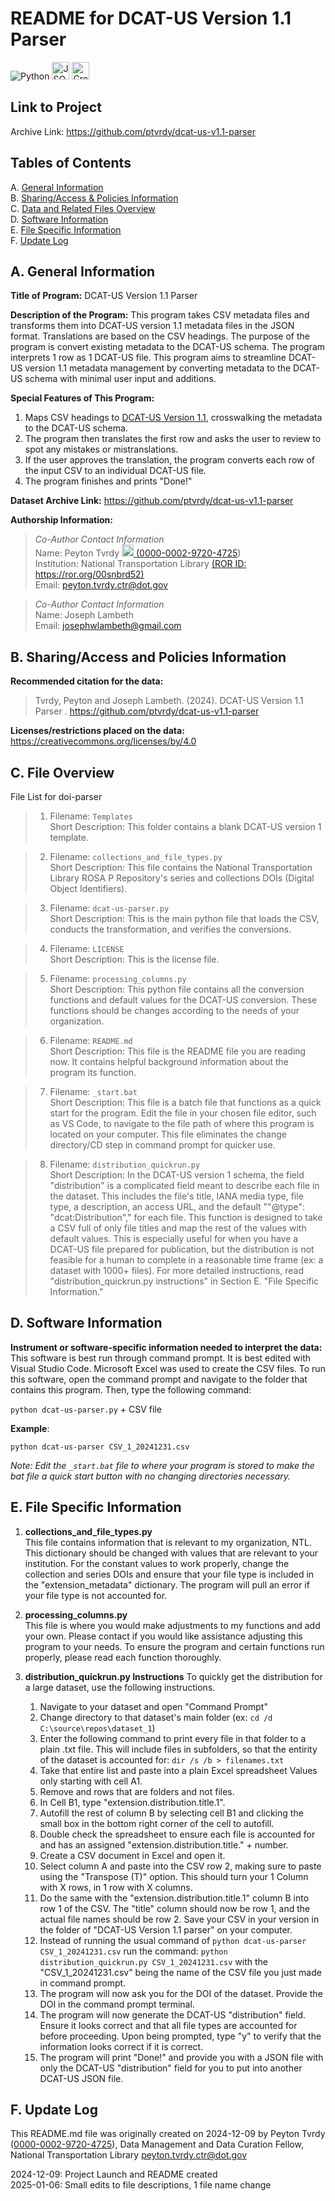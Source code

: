 # README for DCAT-US Version 1.1 Parser   

![Python](https://img.shields.io/badge/python-3670A0?style=for-the-badge&logo=python&logoColor=ffdd54) <img src="https://img.shields.io/badge/json-000000?style=for-the-badge&logo=json&logoColor=white" alt="JSON" height="28"> <a href="https://creativecommons.org/licenses/by/4.0"><img src="https://licensebuttons.net/l/by/3.0/88x31.png" alt="Creative Commons 4.0 BY License" height="28"></a> 

## Link to Project  
Archive Link: <https://github.com/ptvrdy/dcat-us-v1.1-parser>  

## Tables of Contents  
A. [General Information](#a-general-information)  
B. [Sharing/Access & Policies Information](#b-sharingaccess-and-policies-information)  
C. [Data and Related Files Overview](#c-file-overview)  
D. [Software Information](#d-software-information)  
E. [File Specific Information](#e-file-specific-information)  
F. [Update Log](#f-update-log)  

## A. General Information  

**Title of Program:**  DCAT-US Version 1.1 Parser 

**Description of the Program:** This program takes CSV metadata files and transforms them into DCAT-US version 1.1 metadata files in the JSON format. Translations are based on the CSV headings. The purpose of the program is convert existing metadata to the DCAT-US schema. The program interprets 1 row as 1 DCAT-US file. This program aims to streamline DCAT-US version 1.1 metadata management by converting metadata to the DCAT-US schema with minimal user input and additions. 

**Special Features of This Program:**
1. Maps CSV headings to [DCAT-US Version 1.1](https://resources.data.gov/resources/dcat-us/), crosswalking the metadata to the DCAT-US schema.  
2. The program then translates the first row and asks the user to review to spot any mistakes or mistranslations.  
3. If the user approves the translation, the program converts each row of the input CSV to an individual DCAT-US file.  
4. The program finishes and prints "Done!"  

**Dataset Archive Link:** <https://github.com/ptvrdy/dcat-us-v1.1-parser>  

**Authorship Information:**  

>  *Co-Author Contact Information*  
>  Name: Peyton Tvrdy <a href="https://orcid.org/0000-0002-9720-4725"><img src="https://th.bing.com/th/id/OIP.8aLkQghWV6uvFMxGtFAgmwHaHa?rs=1&pid=ImgDetMain" height="19"> ([0000-0002-9720-4725](https://orcid.org/0000-0002-9720-4725))   
>  Institution: National Transportation Library [(ROR ID: https://ror.org/00snbrd52)](https://ror.org/00snbrd52)   
>  Email: [peyton.tvrdy.ctr@dot.gov](mailto:peyton.tvrdy.ctr@dot.gov)

>  *Co-Author Contact Information*  
>  Name: Joseph Lambeth  
>  Email: josephwlambeth@gmail.com  

## B. Sharing/Access and Policies Information  

**Recommended citation for the data:**  

>  Tvrdy, Peyton and Joseph Lambeth. (2024). DCAT-US Version 1.1 Parser . <https://github.com/ptvrdy/dcat-us-v1.1-parser>  

**Licenses/restrictions placed on the data:** https://creativecommons.org/licenses/by/4.0  
 
## C. File Overview  

File List for doi-parser  

>  1. Filename: `Templates`  
>  Short Description:  This folder contains a blank DCAT-US version 1 template.    

>  2. Filename: `collections_and_file_types.py`  
>  Short Description:  This file contains the National Transportation Library ROSA P Repository's series and collections DOIs (Digital Object Identifiers).  

>  3. Filename: `dcat-us-parser.py`   
>  Short Description:  This is the main python file that loads the CSV, conducts the transformation, and verifies the conversions.   

>  4. Filename: `LICENSE`  
>  Short Description: This is the license file.  

>  5. Filename: `processing_columns.py`  
>  Short Description: This python file contains all the conversion functions and default values for the DCAT-US conversion. These functions should be changes according to the needs of your organization.  

>  6. Filename: `README.md`  
>  Short Description:  This file is the README file you are reading now. It contains helpful background information about the program its function.  

>  7. Filename: `_start.bat`  
>  Short Description:  This file is a batch file that functions as a quick start for the program. Edit the file in your chosen file editor, such as VS Code, to navigate to the file path of where this program is located on your computer. This file eliminates the change directory/CD step in command prompt for quicker use.   

>  8. Filename: `distribution_quickrun.py`  
>  Short Description:  In the DCAT-US version 1 schema, the field "distribution" is a complicated field meant to describe each file in the dataset. This includes the file's title, IANA media type, file type, a description, an access URL, and the default ""@type": "dcat:Distribution"," for each file. This function is designed to take a CSV full of only file titles and map the rest of the values with default values. This is especially useful for when you have a DCAT-US file prepared for publication, but the distribution is not feasible for a human to complete in a reasonable time frame (ex: a dataset with 1000+ files). For more detailed instructions, read "distribution_quickrun.py instructions" in Section E. "File Specific Information."  

## D. Software Information  

**Instrument or software-specific information needed to interpret the data:** This software is best run through command prompt. It is best edited with Visual Studio Code. Microsoft Excel was used to create the CSV files. To run this software, open the command prompt and navigate to the folder that contains this program. Then, type the following command:  

`python dcat-us-parser.py` + CSV file  

**Example**: 
```
python dcat-us-parser CSV_1_20241231.csv
```   

*Note: Edit the `_start.bat` file to where your program is stored to make the bat file a quick start button with no changing directories necessary.*

## E. File Specific Information  

1. **collections_and_file_types.py**  
This file contains information that is relevant to my organization, NTL. This dictionary should be changed with values that are relevant to your institution. For the constant values to work properly, change the collection and series DOIs and ensure that your file type is included in the "extension_metadata" dictionary. The program will pull an error if your file type is not accounted for.  

2. **processing_columns.py**  
This file is where you would make adjustments to my functions and add your own. Please contact if you would like assistance adjusting this program to your needs. To ensure the program and certain functions run properly, please read each function thoroughly.  

3. **distribution_quickrun.py Instructions**
To quickly get the distribution for a large dataset, use the following instructions.  

    1. Navigate to your dataset and open "Command Prompt"  
    2. Change directory to that dataset's main folder (ex: `cd /d C:\source\repos\dataset_1`)  
    3. Enter the following command to print every file in that folder to a plain .txt file. This will include files in subfolders, so that the entirity of the dataset is accounted for: 
    `dir /s /b > filenames.txt`  
    4. Take that entire list and paste into a plain Excel spreadsheet Values only starting with cell A1.  
    5. Remove and rows that are folders and not files.  
    6. In Cell B1, type "extension.distribution.title.1".  
    7. Autofill the rest of column B by selecting cell B1 and clicking the small box in the bottom right corner of the cell to autofill.  
    8. Double check the spreadsheet to ensure each file is accounted for and has an assigned "extension.distribution.title." + number.  
    9. Create a CSV document in Excel and open it.  
    10. Select column A and paste into the CSV row 2, making sure to paste using the "Transpose (T)" option. This should turn your 1 Column with X rows, in 1 row with X columns.   
    11. Do the same with the "extension.distribution.title.1" column B into row 1 of the CSV. The "title" column should now be row 1, and the actual file names should be row 2. Save your CSV in your version in the folder of "DCAT-US Version 1.1 parser" on your computer.  
    12. Instead of running the usual command of `python dcat-us-parser CSV_1_20241231.csv` run the command: `python distribution_quickrun.py CSV_1_20241231.csv` with the "CSV_1_20241231.csv" being the name of the CSV file you just made in command prompt.  
    13. The program will now ask you for the DOI of the dataset. Provide the DOI in the command prompt terminal.  
    14. The program will now generate the DCAT-US "distribution" field. Ensure it looks correct and that all file types are accounted for before proceeding. Upon being prompted, type "y" to verify that the information looks correct if it is correct.  
    15. The program will print "Done!" and provide you with a JSON file with only the DCAT-US "distribution" field for you to put into another DCAT-US JSON file.  


## F. Update Log  

This README.md file was originally created on 2024-12-09 by Peyton Tvrdy ([0000-0002-9720-4725](https://orcid.org/0000-0002-9720-4725)), Data Management and Data Curation Fellow, National Transportation Library <peyton.tvrdy.ctr@dot.gov>  
 
2024-12-09: Project Launch and README created  
2025-01-06: Small edits to file descriptions, 1 file name change

